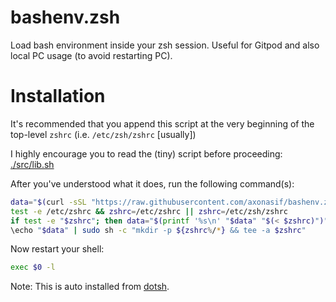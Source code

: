 # bashenv.zsh

Load bash environment inside your zsh session. Useful for Gitpod and also local PC usage (to avoid restarting PC).

# Installation

It's recommended that you append this script at the very beginning of the top-level `zshrc` (i.e. `/etc/zsh/zshrc` [usually])

I highly encourage you to read the (tiny) script before proceeding: [./src/lib.sh](./src/lib.sh)

After you've understood what it does, run the following command(s):

```bash
data="$(curl -sSL "https://raw.githubusercontent.com/axonasif/bashenv.zsh/master/src/lib.sh")bashenv.zsh"
test -e /etc/zshrc && zshrc=/etc/zshrc || zshrc=/etc/zsh/zshrc
if test -e "$zshrc"; then data="$(printf '%s\n' "$data" "$(< $zshrc)")"; fi
\echo "$data" | sudo sh -c "mkdir -p ${zshrc%/*} && tee -a $zshrc" 
```

Now restart your shell:

```bash
exec $0 -l
```

Note: This is auto installed from [dotsh](https://github.com/axonasif/dotsh).
